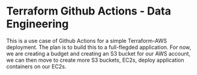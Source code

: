 # Terraform Github Actions - Data Engineering

This is a use case of Github Actions for a simple Terraform-AWS deployment. The plan is to build this to a full-flegded application. For now, we are creating a budget and creating an S3 bucket for our AWS account, we can then move to create more S3 buckets, EC2s, deploy application containers on our EC2s.
